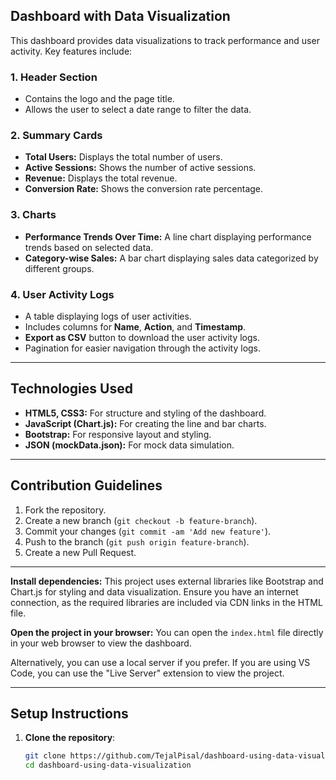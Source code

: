 ## Dashboard with Data Visualization

This dashboard provides data visualizations to track performance and user activity. Key features include:

### 1. **Header Section**
- Contains the logo and the page title.
- Allows the user to select a date range to filter the data.

### 2. **Summary Cards**
- **Total Users:** Displays the total number of users.
- **Active Sessions:** Shows the number of active sessions.
- **Revenue:** Displays the total revenue.
- **Conversion Rate:** Shows the conversion rate percentage.

### 3. **Charts**
- **Performance Trends Over Time:** A line chart displaying performance trends based on selected data.
- **Category-wise Sales:** A bar chart displaying sales data categorized by different groups.

### 4. **User Activity Logs**
- A table displaying logs of user activities.
- Includes columns for **Name**, **Action**, and **Timestamp**.
- **Export as CSV** button to download the user activity logs.
- Pagination for easier navigation through the activity logs.

---

## Technologies Used
- **HTML5, CSS3:** For structure and styling of the dashboard.
- **JavaScript (Chart.js):** For creating the line and bar charts.
- **Bootstrap:** For responsive layout and styling.
- **JSON (mockData.json):** For mock data simulation.

---

## Contribution Guidelines

1. Fork the repository.
2. Create a new branch (`git checkout -b feature-branch`).
3. Commit your changes (`git commit -am 'Add new feature'`).
4. Push to the branch (`git push origin feature-branch`).
5. Create a new Pull Request.

---

**Install dependencies:**
This project uses external libraries like Bootstrap and Chart.js for styling and data visualization. Ensure you have an internet connection, as the required libraries are included via CDN links in the HTML file.

**Open the project in your browser:**
You can open the `index.html` file directly in your web browser to view the dashboard.

Alternatively, you can use a local server if you prefer. If you are using VS Code, you can use the "Live Server" extension to view the project.

---

## Setup Instructions

1. **Clone the repository**:
   ```bash
   git clone https://github.com/TejalPisal/dashboard-using-data-visualization.git
   cd dashboard-using-data-visualization
